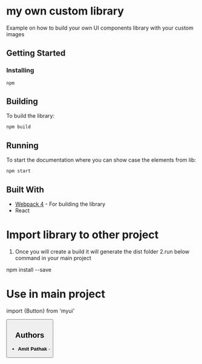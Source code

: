 # my own custom library

Example on how to build your own UI components library with your custom images

## Getting Started

### Installing

```
npm
```

## Building

To build the library:

`npm build`

## Running

To start the documentation where you can show case the elements from lib:

`npm start`

## Built With

* [Webpack 4](https://webpack.js.org/) - For building the library
* React



# Import library to other project
1. Once you will create a build it will generate the dist folder
2.run below command in your main project

 npm install --save <path to library main folder>
# Use in main project
  import {Button} from 'myui'
  
  <Button text="Click"/>
  
  
 ## Authors

* **Amit Pathak** -
